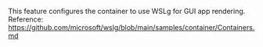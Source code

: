 This feature configures the container to use WSLg for GUI app rendering.
Reference: https://github.com/microsoft/wslg/blob/main/samples/container/Containers.md
